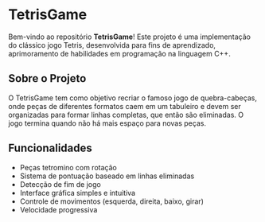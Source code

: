 # TetrisGame

Bem-vindo ao repositório **TetrisGame**! Este projeto é uma implementação do clássico jogo Tetris, desenvolvida para fins de aprendizado, aprimoramento de habilidades em programação na linguagem C++.

## Sobre o Projeto

O TetrisGame tem como objetivo recriar o famoso jogo de quebra-cabeças, onde peças de diferentes formatos caem em um tabuleiro e devem ser organizadas para formar linhas completas, que então são eliminadas. O jogo termina quando não há mais espaço para novas peças.

## Funcionalidades

- Peças tetromino com rotação
- Sistema de pontuação baseado em linhas eliminadas
- Detecção de fim de jogo
- Interface gráfica simples e intuitiva
- Controle de movimentos (esquerda, direita, baixo, girar)
- Velocidade progressiva
